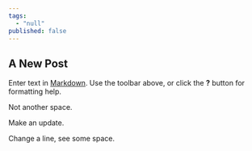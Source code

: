 ```yaml
---
tags: 
  - "null"
published: false
---
```


## A New Post

Enter text in [Markdown](http://daringfireball.net/projects/markdown/). Use the toolbar above, or click the **?** button for formatting help.

Not another space.

Make an update.

Change a line, see some space.
